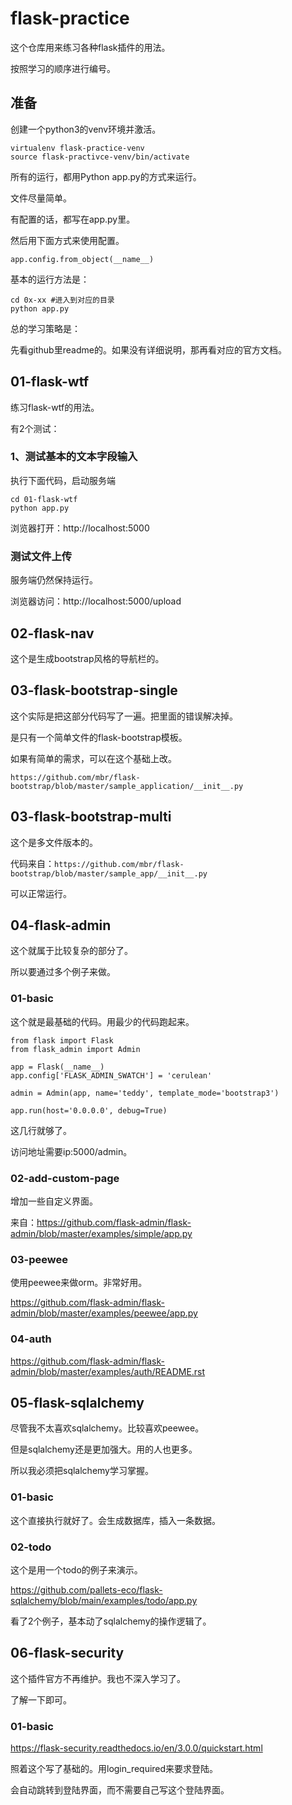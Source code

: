 # flask-practice

这个仓库用来练习各种flask插件的用法。

按照学习的顺序进行编号。

## 准备

创建一个python3的venv环境并激活。

```
virtualenv flask-practice-venv
source flask-practivce-venv/bin/activate
```

所有的运行，都用Python app.py的方式来运行。

文件尽量简单。

有配置的话，都写在app.py里。

然后用下面方式来使用配置。

```
app.config.from_object(__name__)
```



基本的运行方法是：

```
cd 0x-xx #进入到对应的目录
python app.py
```



总的学习策略是：

先看github里readme的。如果没有详细说明，那再看对应的官方文档。



## 01-flask-wtf

练习flask-wtf的用法。

有2个测试：

### 1、测试基本的文本字段输入

执行下面代码，启动服务端

```
cd 01-flask-wtf
python app.py
```

浏览器打开：http://localhost:5000

### 测试文件上传

服务端仍然保持运行。

浏览器访问：http://localhost:5000/upload

## 02-flask-nav  

这个是生成bootstrap风格的导航栏的。

## 03-flask-bootstrap-single 

这个实际是把这部分代码写了一遍。把里面的错误解决掉。

是只有一个简单文件的flask-bootstrap模板。

如果有简单的需求，可以在这个基础上改。

`https://github.com/mbr/flask-bootstrap/blob/master/sample_application/__init__.py`

## 03-flask-bootstrap-multi

这个是多文件版本的。

代码来自：`https://github.com/mbr/flask-bootstrap/blob/master/sample_app/__init__.py`

可以正常运行。

## 04-flask-admin

这个就属于比较复杂的部分了。

所以要通过多个例子来做。

### 01-basic

这个就是最基础的代码。用最少的代码跑起来。

```
from flask import Flask
from flask_admin import Admin

app = Flask(__name__)
app.config['FLASK_ADMIN_SWATCH'] = 'cerulean'

admin = Admin(app, name='teddy', template_mode='bootstrap3')

app.run(host='0.0.0.0', debug=True)
```

这几行就够了。

访问地址需要ip:5000/admin。

### 02-add-custom-page

增加一些自定义界面。

来自：https://github.com/flask-admin/flask-admin/blob/master/examples/simple/app.py

### 03-peewee

使用peewee来做orm。非常好用。

https://github.com/flask-admin/flask-admin/blob/master/examples/peewee/app.py

### 04-auth

https://github.com/flask-admin/flask-admin/blob/master/examples/auth/README.rst



## 05-flask-sqlalchemy

尽管我不太喜欢sqlalchemy。比较喜欢peewee。

但是sqlalchemy还是更加强大。用的人也更多。

所以我必须把sqlalchemy学习掌握。

### 01-basic

这个直接执行就好了。会生成数据库，插入一条数据。

### 02-todo

这个是用一个todo的例子来演示。

https://github.com/pallets-eco/flask-sqlalchemy/blob/main/examples/todo/app.py

看了2个例子，基本动了sqlalchemy的操作逻辑了。



## 06-flask-security

这个插件官方不再维护。我也不深入学习了。

了解一下即可。

### 01-basic

https://flask-security.readthedocs.io/en/3.0.0/quickstart.html

照着这个写了基础的。用login_required来要求登陆。

会自动跳转到登陆界面，而不需要自己写这个登陆界面。

